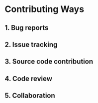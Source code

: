 # Contributing Ways
## 1. Bug reports
## 2. Issue tracking
## 3. Source code contribution
## 4. Code review
## 5. Collaboration
